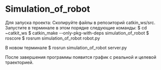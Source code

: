 # Simulation_of_robot

Для запуска проекта: 
Cкопируйте файлы в репозиторий catkin_ws/src.
Запустите в терминале в этом порядке следующие команды:
  $ cd ~catkit_ws
  $ catkin_make --only-pkg-with-deps simulation_of_robot
  $ roscore
  $ rosrum simulation_of_robot robot.py
 
В новом терминале
  $ rosrun simulation_of_robot server.py
  
После завершения программы появится график с реальной и целевой траекторией.
